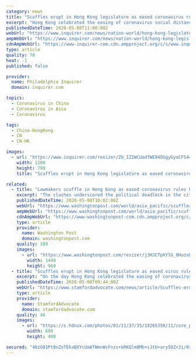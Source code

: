 ```yaml
---
category: news
title: "Scuffles erupt in Hong Kong legislature as eased coronavirus rules herald new unrest"
excerpt: "Hong Kong celebrated the easing of coronavirus social distancing rules, a scuffle broke out in the city's legislature that led to at least one lawmaker being dragged out on a stretcher."
publishedDateTime: 2020-05-08T11:00:00Z
webUrl: "https://www.inquirer.com/news/nation-world/hong-kong-legislature-fighting-coronavirus-social-distancing-20200508.html"
ampWebUrl: "https://www.inquirer.com/news/nation-world/hong-kong-legislature-fighting-coronavirus-social-distancing-20200508.html?outputType=amp"
cdnAmpWebUrl: "https://www-inquirer-com.cdn.ampproject.org/c/s/www.inquirer.com/news/nation-world/hong-kong-legislature-fighting-coronavirus-social-distancing-20200508.html?outputType=amp"
type: article
quality: 78
heat: -1
published: false

provider:
  name: Philadelphia Inquirer
  domain: inquirer.com

topics:
  - Coronavirus in China
  - Coronavirus in Asia
  - Coronavirus

tags:
  - China-HongKong
  - CN
  - CN-HK

images:
  - url: "https://www.inquirer.com/resizer/ZU_IZIWCUodfWE94DGgyGyoCF54=/1200x0/center/middle/www.inquirer.com/resizer/xE-BSa3LIFNYVX8es2D6bgkDeI0=/0x0:4726x3146/1400x932/arc-anglerfish-arc2-prod-pmn.s3.amazonaws.com/public/VI5IWJPEOVHHJNNKYH6ASNT3JE.jpg"
    width: 1200
    height: 799
    title: "Scuffles erupt in Hong Kong legislature as eased coronavirus rules herald new unrest"

related:
  - title: "Lawmakers scuffle in Hong Kong as eased coronavirus rules herald new wave of unrest"
    excerpt: "The clashes underscored the political deadlock in the city, where the Chinese government is exerting increasing control over local affairs."
    publishedDateTime: 2020-05-08T10:02:00Z
    webUrl: "https://www.washingtonpost.com/world/asia_pacific/scuffles-erupt-in-hong-kong-legislature-as-eased-virus-rules-herald-new-unrest/2020/05/08/ba3dfb06-9101-11ea-9322-a29e75effc93_story.html"
    ampWebUrl: "https://www.washingtonpost.com/world/asia_pacific/scuffles-erupt-in-hong-kong-legislature-as-eased-virus-rules-herald-new-unrest/2020/05/08/ba3dfb06-9101-11ea-9322-a29e75effc93_story.html?outputType=amp"
    cdnAmpWebUrl: "https://www-washingtonpost-com.cdn.ampproject.org/c/s/www.washingtonpost.com/world/asia_pacific/scuffles-erupt-in-hong-kong-legislature-as-eased-virus-rules-herald-new-unrest/2020/05/08/ba3dfb06-9101-11ea-9322-a29e75effc93_story.html?outputType=amp"
    type: article
    provider:
      name: Washington Post
      domain: washingtonpost.com
    quality: 109
    images:
      - url: "https://www.washingtonpost.com/resizer/j3HJCTpXYlG_0HuzuhrJCxum534=/1440x0/smart/arc-anglerfish-washpost-prod-washpost.s3.amazonaws.com/public/XCIWOQERBYI6VIF4J2NNJBTNEE.jpg"
        width: 1440
        height: 960
  - title: "Scuffles erupt in Hong Kong legislature as eased virus rules herald new unrest"
    excerpt: "On the day Hong Kong celebrated the easing of coronavirus social distancing rules, a scuffle broke out in the city's legislature that led to at least one lawmaker being dragged out on a stretcher, while police pepper-sprayed journalists at a nearby protest."
    publishedDateTime: 2020-05-08T09:44:00Z
    webUrl: "https://www.stamfordadvocate.com/news/article/Scuffles-erupt-in-Hong-Kong-legislature-as-eased-15256045.php"
    type: article
    provider:
      name: StamfordAdvocate
      domain: stamfordadvocate.com
    quality: 46
    images:
      - url: "https://s.hdnux.com/photos/01/11/37/35/19265358/11/core_promo.jpg"
        width: 600
        height: 400

secured: "48zG01Pt8nZoTEkaBXYcUmATWmnWsFnzs+kRKQlm0Mb+sJtU+ary5UZ+Ji/0rwNwFDxlLEmlRehrMCqfHLbaQHHExuvtFPXiuoNtwOon/vz3bTFMSbkM8O8q0RLX662GY/9of0Ce1eBRTUPB/J4Voa45xt6c2ajv5DMhwD46dVNt7LjzqaBt3W40ej0CDDo/8D+DL05z+PqADOVE1deRP+RPb6GqaE1AYyLCWstEdnW0QGn+G1byx9sGiR7yibzd1Z1ukURYR4OX746hUuz1RPrkC920+DcRhsex0EdQCySDrf19JiXXRJG1dscQ9qqLZf1Jf5gQM2V4WRQ8/yTpyd9+j6o4YtSPXQ7uQAy//92J6HOTDh+1zaO253xLiOmRHRq+sUwFNCQ+mqEmeGiH/3qlOOzBpR76/Gh8byrzQ1jAwCR0kHeu2KfliTRTIMDb0uJMaxa9vjy+MsvDmApT0Iy6yT/gehxTRwJ6uqFjWr8=;3pXdBVKsxWqhadGvquSgxw=="
---
```



